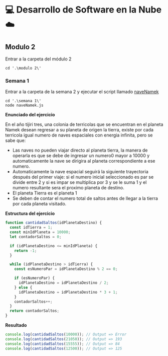 # 💻 Desarrollo de Software en la Nube ☁️
## Modulo 2
Entrar a la carpeta del módulo 2
```
cd '.\modulo 2\'
```
### Semana 1
Entrar a la carpeta de la semana 2 y ejecutar el script llamado [naveNamek](https://github.com/JonasG4/DSN2023/tree/master/modulo%202/semana%201)
```
cd '.\semana 1\'
node naveNamek.js
```
__Enunciado del ejercicio__

En el año tijiri tres, una colonia de terricolas que se encuentran en el planeta Namek desean regresar a su planeta de origen la tierra, existe por cada terricola igual numero de naves espaciales con energia infinita, pero se sabe que:
- Las naves no pueden viajar directo al planeta tierra, la manera de operarla es que se debe de ingresar un numero0 mayor a 10000 y automaticamente la nave se dirigira al planeta correspondiente a ese numero.
- Automaticamente la nave espacial seguirá la siguiente trayectoria después del primer viaje: si el numero inicial seleccionado es par se divide entre 2 y si es impar se multiplica por 3 y se le suma 1 y el numero resultante sera el proximo planeta de destino.
- El planeta Tierra es el planeta 1
- Se deben de contar el numero total de saltos antes de llegar a la tierra por cada planeta visitado.

__Estructura del ejercicio__
```javascript
function cantidadSaltos(idPlanetaDestino) {
  const idTierra = 1;
  const minIdPlaneta = 10000;
  let contadorSaltos = 0;

  if (idPlanetaDestino <= minIdPlaneta) {
    return -1;
  }

  while (idPlanetaDestino > idTierra) {
    const esNumeroPar = idPlanetaDestino % 2 == 0;

    if (esNumeroPar) {
      idPlanetaDestino = idPlanetaDestino / 2;
    } else {
      idPlanetaDestino = idPlanetaDestino * 3 + 1;
    }
    contadorSaltos++;
  }
  return contadorSaltos;
}

```
__Resultado__
```javascript
console.log(cantidadSaltos(10000)); // Output => Error
console.log(cantidadSaltos(21050)); // Output => 193
console.log(cantidadSaltos(15555)); // Output => 84
console.log(cantidadSaltos(12500)); // Output => 125
```
